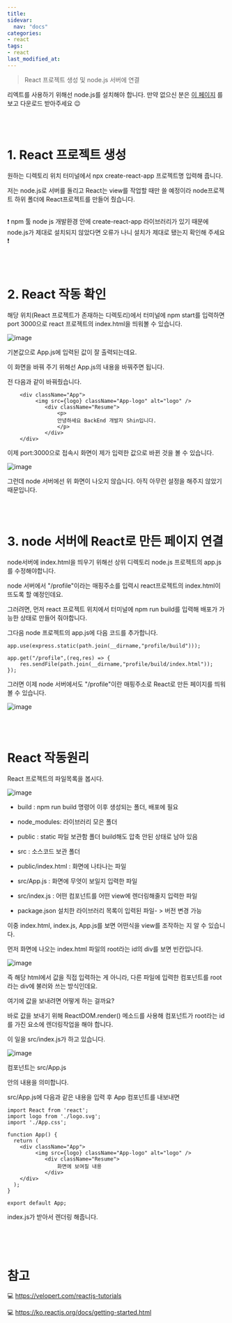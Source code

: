```yaml
---
title: 
sidevar:
  nav: "docs"
categories:
- react
tags:
- react
last_modified_at:
---
```


> React 프로젝트 생성 및 node.js 서버에 연결 

리엑트를 사용하기 위해선 node.js를 설치해야 합니다. 만약 없으신 분은 [이 페이지](https://bellasimi.github.io/%EC%A0%9C%EC%9D%B4%EC%BF%BC%EB%A6%AC-%EC%9D%B8%EC%8B%9D-%EC%98%A4%EB%A5%98/#%ED%95%B4%EA%B2%B0-%EB%B0%A9%EC%95%88)
를 보고 다운로드 받아주세요
😉

<br/><br/>


# 1. React 프로젝트 생성

원하는 디렉토리 위치 터미널에서 npx create-react-app 프로젝트명 입력해 줍니다. 

저는 node.js로 서버를 돌리고 React는 view를 작업할 때만 쓸 예정이라 node프로젝트 하위 폴더에 React프로젝트를 만들어 줬습니다. 

<br/>
❗ npm 툴 node js 개발환경 안에 create-react-app 라이브러리가 있기 때문에 node.js가 제대로 설치되지 않았다면 오류가 나니 설치가 제대로 됐는지 확인해 주세요 ❗

<br/><br/>


# 2. React 작동 확인

해당 위치(React 프로젝트가 존재하는 디렉토리)에서 터미널에 npm start를 입력하면 
port 3000으로 react 프로젝트의 index.html을 띄워볼 수 있습니다.

![image](https://user-images.githubusercontent.com/79133602/144593245-fac9e4ca-b966-465d-8d21-045edc668c28.png)

기본값으로 App.js에 입력된 값이 잘 출력되는데요. 

이 화면을 바꿔 주기 위해선 App.js의 내용을 바꿔주면 됩니다. 

전 다음과 같이 바꿔줬습니다. 

```
    <div className="App">
         <img src={logo} className="App-logo" alt="logo" />
            <div className="Resume">
                <p>
                안녕하세요 BackEnd 개발자 Shin입니다.
                </p>
            </div>
    </div>  
```

이제 port:3000으로 접속시 화면이 제가 입력한 값으로 바뀐 것을 볼 수 있습니다. 

![image](https://user-images.githubusercontent.com/79133602/144580342-f9e90de6-0249-4b99-a05d-920b69c18a73.png)

그런데 node 서버에선 위 화면이 나오지 않습니다. 아직 아무런 설정을 해주지 않았기 때문입니다.

<br/>
<br/>


# 3. node 서버에 React로 만든 페이지 연결 

node서버에 index.html을 띄우기 위해선 상위 디렉토리 node.js 프로젝트의 app.js를 수정해야합니다. 

node 서버에서 "/profile"이라는 매핑주소를 입력시 react프로젝트의 index.html이 뜨도록 할 예정인데요.

그러려면, 먼저 react 프로젝트 위치에서 터미널에 npm run build를 입력해 배포가 가능한 상태로 만들어 줘야합니다.


그다음 node 프로젝트의 app.js에 다음 코드를 추가합니다. 


```
app.use(express.static(path.join(__dirname,"profile/build")));

app.get("/profile",(req,res) => {
    res.sendFile(path.join(__dirname,"profile/build/index.html"));
});

```

그러면 이제 node 서버에서도 "/profile"이란 매핑주소로 React로 만든 페이지를 띄워볼 수 있습니다. 

![image](https://user-images.githubusercontent.com/79133602/144595101-bd99d975-4864-428d-9fd2-6289ba4d37de.png)

<br/>
<br/>

# React 작동원리 


React 프로젝트의 파일목록을 봅시다.

![image](https://user-images.githubusercontent.com/79133602/144595633-56956003-6bfb-40ef-911a-db0e74e0da8b.png)

* build :  npm run build 명령어 이후 생성되는 폴더, 배포에 필요

* node_modules:  라이브러리 모은 폴더

* public : static 파일 보관함 폴더 build해도 압축 안된 상태로 남아 있음

* src : 소스코드 보관 폴더

* public/index.html : 화면에 나타나는 파일

* src/App.js : 화면에 무엇이 보일지 입력한 파일

* src/index.js : 어떤 컴포넌트를 어떤 view에 렌더링해줄지 입력한 파일

* package.json 설치한 라이브러리 목록이 입력된 파일- > 버전 변경 가능 


이중 index.html, index.js, App.js를 보면 어떤식을 view를 조작하는 지 알 수 있습니다. 

먼저 화면에 나오는 index.html 파일의 root라는 id의 div를 보면 빈칸입니다. 

![image](https://user-images.githubusercontent.com/79133602/144577799-2cbd69d1-9913-43b3-8245-47cefa0e0e9e.png)

즉 해당 html에서 값을 직접 입력하는 게 아니라, 다른 파일에 입력한 컴포넌트를 root라는 div에 불러와 쓰는 방식인데요.

여기에 값을 보내려면 어떻게 하는 걸까요?

바로 값을 보내기 위해  ReactDOM.render() 메소드를 사용해 <App/> 컴포넌트가 root라는 id를 가진 요소에 렌더링작업을 해야 합니다. 

이 일을 src/index.js가 하고 있습니다. 

![image](https://user-images.githubusercontent.com/79133602/144578165-587bf0ef-ab53-47c6-9abf-8b849505d696.png)


<App /> 컴포넌트는  src/App.js  <div className="App"> 안의 내용을 의미합니다. 


src/App.js에 다음과 같은 내용을  입력 후  App 컴포넌트를 내보내면  

```
import React from 'react';
import logo from './logo.svg';
import './App.css';

function App() {
  return (
    <div className="App">
         <img src={logo} className="App-logo" alt="logo" />
            <div className="Resume">
                화면에 보여질 내용
            </div>
    </div>  
  );
}

export default App;

```

index.js가 받아서 렌더링 해줍니다. 

<br/>
<br/>
<br/>

# 참고 


💻 <https://velopert.com/reactjs-tutorials>

💻 <https://ko.reactjs.org/docs/getting-started.html>






 
